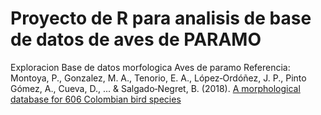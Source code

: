 # Proyecto de R para analisis de base de datos de aves de PARAMO

Exploracion Base de datos morfologica Aves de paramo
Referencia: Montoya, P., Gonzalez, M. A., Tenorio, E. A., López‐Ordóñez, J. P., Pinto Gómez, A., Cueva, D., ... & Salgado‐Negret, B. (2018).
[A morphological database for 606 Colombian bird species](https://esajournals.onlinelibrary.wiley.com/doi/full/10.1002/ecy.2368)

